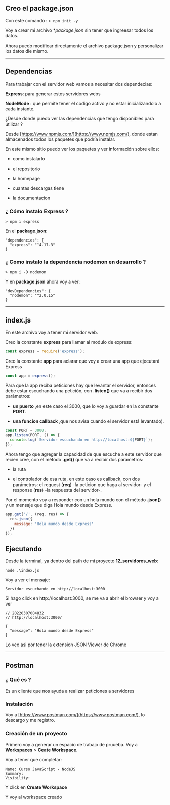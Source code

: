 ## Creo el package.json

Con este comando : ```> npm init -y```

Voy a crear mi archivo **package.json* sin tener que ingreesar todos los datos.

Ahora puedo modificar directamente el archivo package.json y personalizar los datos dle mismo.

---

## Dependencias

Para trabajar con el servidor web vamos a necesitar dos dependecias:

**Express**: para generar estos servidores webs

**NodeMode** : que permite tener el codigo activo y no estar inicializandolo a cada instante.


¿Desde donde puedo ver las dependencias que tengo disponibles para utilizar ?

Desde [https://www.npmjs.com/](https://www.npmjs.com/), donde estan almacenados todos los paquetes que podría instalar.

En este mismo sitio puedo ver los paquetes y ver información sobre ellos:

- como instalarlo

- el repositorio

- la homepage

- cuantas descargas tiene

- la documentacion


### ¿ Cómo instalo Express ?

```
> npm i express
```

En el **package.json**:

```
"dependencies": {
  "express": "^4.17.3"
}
```

### ¿ Como instalo la dependencia nodemon en desarrollo ?


```
> npm i -D nodemon
```

Y en **package.json** ahora voy a ver:

```
"devDependencies": {
  "nodemon": "^2.0.15"
}
```

---

## index.js

En este archivo voy a tener mi servidor web.

Creo la constante **express** para llamar al modulo de express:

```JavaScript
const express = require('express');
```

Creo la constante **app** para aclarar que voy a crear una app que ejecutará Express

```JavaScript
const app = express();
```

Para que la app reciba peticiones hay que levantar el servidor, entonces debe estar escuchando una petición, con **.listen()** que va a recibir dos parámetros:

- **un puerto** ,en este caso el 3000, que lo voy a guardar en la constante **PORT**.

-  **una funcion callback** ,que nos avisa cuando el servidor está levantado).

```JavaScript
const PORT = 3000;
app.listen(PORT, () => {
  console.log(`Servidor escuchando en http://localhost:${PORT}`);
});
```

Ahora tengo que agregar la capacidad de que escuche a este servidor que recien cree, con el método **.get()** que va a recibir dos parametros:

- la ruta

- el controlador de esa ruta, en este caso es callback, con dos parámetros: el request (**req**) -la peticion que haga al servidor- y el response (**res**) -la respuesta del servidor-.

Por el momento voy a responder con un hola mundo con el método **.json()** y un mensaje que diga Hola mundo desde Express.

```JavaScript
app.get('/', (req, res) => {
  res.json({
    message: 'Hola mundo desde Express'
  })
});
```

## Ejecutando

Desde la terminal, ya dentro del path de mi proyecto **12_servidores_web**:

```
node .\index.js
```

Voy a ver el mensaje:

```
Servidor escuchando en http://localhost:3000
```

Si hago click en http://localhost:3000, se me va a abrir el browser y voy a ver

```
// 20220307004832
// http://localhost:3000/

{
  "message": "Hola mundo desde Express"
}
```

Lo veo asi por tener la extension JSON Viewer de Chrome

---

## Postman

### ¿ Qué es ?

Es un cliente que nos ayuda a realizar peticiones a servidores

### Instalación

Voy a [https://www.postman.com/](https://www.postman.com/), lo descargo y me registro.

### Creación de un proyecto 

Primero voy a generar un espacio de trabajo de pruueba. Voy a **Workspaces** > **Ceate Workspace**.

Voy a tener que completar:

```
Name: Curso JavaScript - NodeJS
Summary:
Visibility:
```

Y click en **Create Workspace**

Y voy al workspace creado


```

```